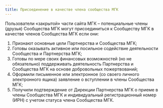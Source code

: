 ```yaml
---
title: Присоединение в качестве члена сообщества МГК
---
```


Пользователи «закрытой» части сайта МГК – потенциальные члены (друзья) Сообщества МГК могут присоединиться к Сообществу МГК в качестве членов Сообщества МГК если они: 
1. Признают основные цели Партнерства и Сообщества МГК;
2. Готовы оказывать активное или посильное содействие деятельности Сообщества и Партнерства МГК;
3. Готовы по мере своих финансовых возможностей (но не обязательно) поддерживать деятельность Партнерства и Сообщества МГК на основе добровольных пожертвований;
4. Оформили письменное или электронное (со своего личного электронного ящика) заявление о вступлении в члены Сообщества МГК;
5. Получили подтверждение от Дирекции Партнерства МГК о приеме в члены Сообщества МГК и индивидуальный регистрационный номер (ИРН) с учетом статуса члена Сообщества МГК.